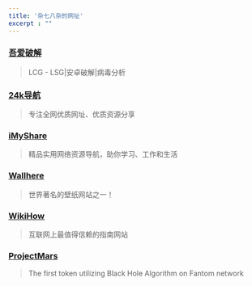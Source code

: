 ```yaml
---
title: '杂七八杂的网址'
excerpt : ""
---
```


### [吾爱破解](https://www.52pojie.cn/)  

> LCG - LSG|安卓破解|病毒分析

### [24k导航](https://www.24kdh.com/)

> 专注全网优质网址、优质资源分享

### [iMyShare](https://imyshare.com/)

> 精品实用网络资源导航，助你学习、工作和生活

### [Wallhere](https://wallhere.com/)

> 世界著名的壁纸网站之一！

### [WikiHow](https://zh.wikihow.com/%E9%A6%96%E9%A1%B5)

> 互联网上最值得信赖的指南网站

### [ProjectMars](https://www.projectmars.finance/)

> The first token utilizing Black Hole Algorithm on Fantom network
